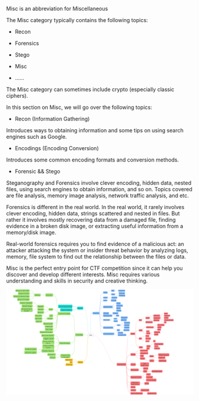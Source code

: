 Misc is an abbreviation for Miscellaneous


The Misc category typically contains the following topics:

-   Recon

-   Forensics

-   Stego

-   Misc

-   ……


The Misc category can sometimes include crypto (especially classic ciphers).

In this section on Misc, we will go over the following topics:

- Recon (Information Gathering)

Introduces ways to obtaining information and some tips on using search engines such as Google.

- Encodings (Encoding Conversion)

Introduces some common encoding formats and conversion methods.

- Forensic &amp;&amp; Stego

Steganography and Forensics involve clever encoding, hidden data, nested files, using search engines to obtain information, and so on. Topics covered are file analysis, memory image analysis, network traffic analysis, and etc.


Forensics is different in the real world. In the real world, it rarely involves clever encoding, hidden data, strings scattered and nested in files. But rather it involves mostly recovering data from a damaged file, finding evidence in a broken disk image, or extracting useful information from a memory/disk image.


Real-world forensics requires you to find evidence of a malicious act: an attacker attacking the system or insider threat behavior by analyzing logs, memory, file system to find out the relationship between the files or data.


Misc is the perfect entry point for CTF competition since it can help you discover and develop different interests. Misc requires various understanding and skills in security and creative thinking.


![](figure/mindmap-misc.png)
